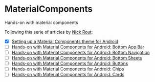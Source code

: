 # MaterialComponents
Hands-on with material components

Following this serie of articles by [Nick Rout](https://twitter.com/ricknout):
- [x] [Setting up a Material Components theme for Android](https://medium.com/over-engineering/setting-up-a-material-components-theme-for-android-fbf7774da739)
- [ ] [Hands-on with Material Components for Android: Bottom App Bar](https://medium.com/over-engineering/hands-on-with-material-components-for-android-bottom-app-bar-28835a1feb82)
- [ ] [Hands-on with Material Components for Android: Bottom Navigation](https://medium.com/over-engineering/hands-on-with-material-components-for-android-bottom-navigation-aae2aa9066be)
- [ ] [Hands-on with Material Components for Android: Bottom Sheets](https://medium.com/over-engineering/hands-on-with-material-components-for-android-bottom-sheet-970c5f0f1840)
- [ ] [Hands-on with Material Components for Android: Buttons](https://medium.com/over-engineering/hands-on-with-material-components-for-android-buttons-76fa1a92ec0a)
- [ ] [Hands-on with Material Components for Android: Chips](https://medium.com/over-engineering/hands-on-with-material-components-for-android-chips-21dc67c8b956)
- [ ] [Hands-on with Material Components for Android: Cards](https://medium.com/over-engineering/hands-on-with-material-components-for-android-cards-311b00a5ea3)
